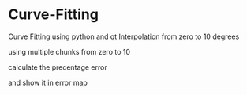 # Curve-Fitting
Curve Fitting using python and qt 
Interpolation from zero to 10 degrees 

using multiple chunks from zero to 10

 calculate the precentage error 

 and show it in error map
